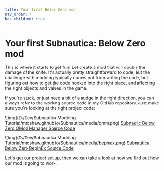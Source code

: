 ```yaml
---
title: Your first Below Zero mod
nav_order: 7
has_children: true
---
```


# Your first Subnautica: Below Zero mod

This is where it starts to get fun! Let create a mod that will double the damage of the knife. It's actually pretty straightforward to code, but the challenge with modding typically comes not from writing the code, but figuring out how to get the code hooked into the right place, and affecting the right objects and values in the game.

If you're stuck, or just need a bit of a nudge in the right direction, you can always refer to the working source code in my GitHub repository. Just make sure you're looking at the right project code:

![img](D:/Dev/Subnautica Modding Tutorial/mroshaw.github.io/Subnautica/media/qmm.png) [Subnautic Below Zero QMod Manager Source Code](https://github.com/mroshaw/BeginnersGuideModSubnautica/tree/main/KnifeDamageMod_BZ)

![img](D:/Dev/Subnautica Modding Tutorial/mroshaw.github.io/Subnautica/media/bepinex.png) [Subnautica Below Zero BepInEx Source Code](https://github.com/mroshaw/BeginnersGuideModSubnautica/tree/main/KnifeDamageMod_BZ_BEPINEX)

Let's get our project set up, then we can take a look at how we find out how our mod is going to work.

